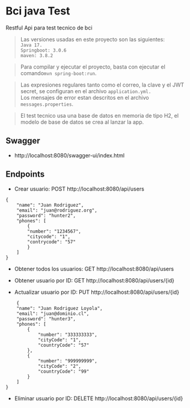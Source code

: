 # Bci java Test
Restful Api para test tecnico de bci

> Las versiones usadas en este proyecto son las siguientes: <br> `Java 17.`<br> `Springboot: 3.0.6` <br> `maven: 3.8.2`

> Para compilar y ejecutar el proyecto, basta con ejecutar el comando`mvn spring-boot:run`.

> Las expresiones regulares tanto como el correo, la clave y el JWT secret, se configuran en el archivo `application.yml.` <br> Los mensajes de error estan descritos en el archivo `messages.properties`.

> El test tecnico usa una base de datos en memoria de tipo H2, el modelo de base de datos se crea al lanzar la app.

## Swagger

- http://localhost:8080/swagger-ui/index.html

## Endpoints

- Crear usuario: POST http://localhost:8080/api/users

```
{
    "name": "Juan Rodriguez",
    "email": "juan@rodriguez.org",
    "password": "hunter2",
    "phones": [
        {
        "number": "1234567",
        "citycode": "1",
        "contrycode": "57"
        }
    ]
}
```

- Obtener todos los usuarios: GET http://localhost:8080/api/users

- Obtener usuario por ID: GET http://localhost:8080/api/users/{id}

- Actualizar usuario por ID: PUT http://localhost:8080/api/users/{id}

```
    {
    "name": "Juan Rodriguez Loyola",
    "email": "juan@dominio.cl",
    "password": "hunter3",
    "phones": [
        {
            "number": "333333333",
            "cityCode": "1",
            "countryCode": "57"
        },
        {
            "number": "999999999",
            "cityCode": "2",
            "countryCode": "99"
        }
    ]
}
```

- Eliminar usuario por ID: DELETE http://localhost:8080/api/users/{id}
